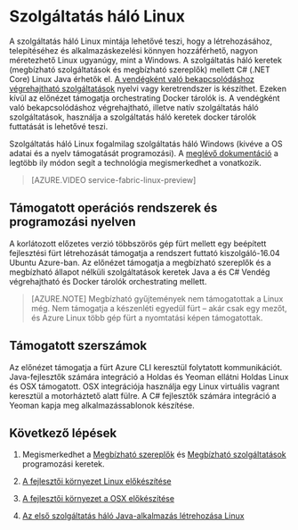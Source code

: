 <properties
   pageTitle="Azure Service háló Linux |} Microsoft Azure"
   description="Szolgáltatás háló fürt Linux és Java, ami azt jelenti is üzembe és host szolgáltatás háló alkalmazásai Java a és C# Linux támogatja."
   services="service-fabric"
   documentationCenter=".net"
   authors="mani-ramaswamy"
   manager="timlt"
   editor=""/>

<tags
   ms.service="service-fabric"
   ms.devlang="Java"
   ms.topic="article"
   ms.tgt_pltfrm="NA"
   ms.workload="NA"
   ms.date="09/26/2016"
   ms.author="SubramaR"/>

# <a name="service-fabric-on-linux"></a>Szolgáltatás háló Linux

A szolgáltatás háló Linux mintája lehetővé teszi, hogy a létrehozásához, telepítéséhez és alkalmazáskezelési könnyen hozzáférhető, nagyon méretezhető Linux ugyanúgy, mint a Windows. A szolgáltatás háló keretek (megbízható szolgáltatások és megbízható szereplők) mellett C# (.NET Core) Linux Java érhetők el.  [A vendégként való bekapcsolódáshoz végrehajtható szolgáltatások](service-fabric-deploy-existing-app.md) nyelvi vagy keretrendszer is készíthet. Ezeken kívül az előnézet támogatja orchestrating Docker tárolók is. A vendégként való bekapcsolódáshoz végrehajtható, illetve natív szolgáltatás háló szolgáltatások, használja a szolgáltatás háló keretek docker tárolók futtatását is lehetővé teszi.

Szolgáltatás háló Linux fogalmilag szolgáltatás háló Windows (kivéve a OS adatai és a nyelv támogatását programozási). A [meglévő dokumentáció](http://aka.ms/servicefabricdocs) a legtöbb ily módon segít a technológia megismerkedhet a vonatkozik.

> [AZURE.VIDEO service-fabric-linux-preview]

## <a name="supported-operating-systems-and-programming-languages"></a>Támogatott operációs rendszerek és programozási nyelven

A korlátozott előzetes verzió többszörös gép fürt mellett egy beépített fejlesztési fürt létrehozását támogatja a rendszert futtató kiszolgáló-16.04 Ubuntu Azure-ban. Az előnézet támogatja a megbízható szereplők és a megbízható állapot nélküli szolgáltatások keretek Java a és C# Vendég végrehajtható és Docker tárolók orchestrating mellett.  

>[AZURE.NOTE] Megbízható gyűjtemények nem támogatottak a Linux még. Nem támogatja a készenléti egyedül fürt – akár csak egy mezőt, és Azure Linux több gép fürt a nyomtatási képen támogatottak.

## <a name="supported-tooling"></a>Támogatott szerszámok

Az előnézet támogatja a fürt Azure CLI keresztül folytatott kommunikációt. Java-fejlesztők számára integráció a Holdas és Yeoman ellátni Holdas Linux és OSX támogatott. OSX integrációja használja egy Linux virtuális vagrant keresztül a motorháztető alatt fülre. A C# fejlesztők számára integráció a Yeoman kapja meg alkalmazássablonok készítése.

## <a name="next-steps"></a>Következő lépések


1. Megismerkedhet a [Megbízható szereplők](service-fabric-reliable-actors-introduction.md) és [Megbízható szolgáltatások](service-fabric-reliable-services-introduction.md) programozási keretek.

2. [A fejlesztői környezet Linux előkészítése](service-fabric-get-started-linux.md)

3. [A fejlesztői környezet a OSX előkészítése](service-fabric-get-started-mac.md)

4. [Az első szolgáltatás háló Java-alkalmazás létrehozása Linux](service-fabric-create-your-first-linux-application-with-java.md)
